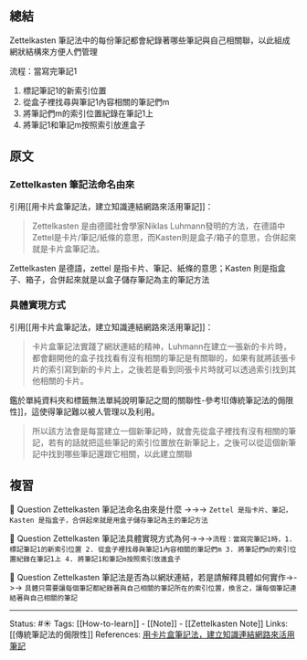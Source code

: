 
## 總結
Zettelkasten 筆記法中的每份筆記都會紀錄著哪些筆記與自己相關聯，以此組成網狀結構來方便人們管理

流程：當寫完筆記1
1. 標記筆記1的新索引位置
2. 從盒子裡找尋與筆記1內容相關的筆記們m
3. 將筆記們m的索引位置紀錄在筆記1上
4. 將筆記1和筆記m按照索引放進盒子
## 原文
###  Zettelkasten 筆記法命名由來
引用[[用卡片盒筆記法，建立知識連結網路來活用筆記]]：
> Zettelkasten 是由德國社會學家Niklas Luhmann發明的方法，在德語中Zettel是卡片/筆記/紙條的意思，而Kasten則是盒子/箱子的意思，合併起來就是卡片盒筆記法。 

Zettelkasten 是德語，zettel 是指卡片、筆記、紙條的意思；Kasten 則是指盒子、箱子，合併起來就是以盒子儲存筆記為主的筆記方法

### 具體實現方式
引用[[用卡片盒筆記法，建立知識連結網路來活用筆記]]：
> 卡片盒筆記法實踐了網狀連結的精神，Luhmann在建立一張新的卡片時，都會翻開他的盒子找找看有沒有相關的筆記是有關聯的，如果有就將該張卡片的索引寫到新的卡片上，之後若是看到同張卡片時就可以透過索引找到其他相關的卡片。 

鑑於單純資料夾和標籤無法單純說明筆記之間的關聯性-參考![[傳統筆記法的侷限性]]，這使得筆記難以被人管理以及利用。

> 所以該方法會是每當建立一個新筆記時，就會先從盒子裡找有沒有相關的筆記，若有的話就把這些筆記的索引位置放在新筆記上，之後可以從這個新筆記中找到哪些筆記還跟它相關，以此建立關聯

## 複習
🧠 Question Zettelkasten 筆記法命名由來是什麼 ->->-> `Zettel 是指卡片、筆記，Kasten 是指盒子，合併起來就是用盒子儲存筆記為主的筆記方法`

🧠 Question  Zettelkasten 筆記法具體實現方式為何->->->`流程：當寫完筆記1時，1. 標記筆記1的新索引位置 2. 從盒子裡找尋與筆記1內容相關的筆記們m 3. 將筆記們m的索引位置紀錄在筆記1上 4. 將筆記1和筆記m按照索引放進盒子`

🧠 Question Zettelkasten 筆記法是否為以網狀連結，若是請解釋具體如何實作->->-> `具體只需要讓每個筆記都紀錄著與自己相關的筆記所在的索引位置，換言之，讓每個筆記連結著與自己相關的筆記`

---
Status: #☀️
Tags: 
[[How-to-learn]] - [[Note]] - [[Zettelkasten Note]]
Links: 	
[[傳統筆記法的侷限性]] 
References:
[ 用卡片盒筆記法，建立知識連結網路來活用筆記](https://medium.com/pm%E7%9A%84%E7%94%9F%E7%94%A2%E5%8A%9B%E5%B7%A5%E5%85%B7%E7%AE%B1/zettelkasten%E5%8D%A1%E7%89%87%E7%9B%92%E7%AD%86%E8%A8%98%E6%B3%95-%E5%BB%BA%E7%AB%8B%E7%9F%A5%E8%AD%98%E9%80%A3%E7%B5%90%E7%B6%B2%E8%B7%AF%E4%BE%86%E6%B4%BB%E7%94%A8%E7%AD%86%E8%A8%98-f85a91729521)
